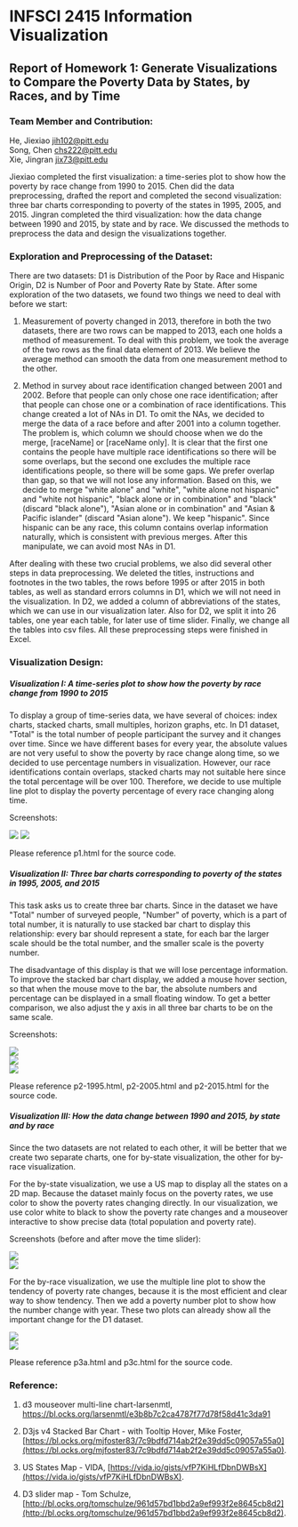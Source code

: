 # INFSCI 2415 Information Visualization
## Report of Homework 1: Generate Visualizations to Compare the Poverty Data by States, by Races, and by Time

### Team Member and Contribution:

He, Jiexiao jih102@pitt.edu  
Song, Chen chs222@pitt.edu  
Xie, Jingran jix73@pitt.edu  

Jiexiao completed the first visualization: a time-series plot to show how the poverty by race change from 1990 to 2015. Chen did the data preprocessing, drafted the report and completed the second visualization: three bar charts corresponding to poverty of the states in 1995, 2005, and 2015. Jingran completed the third visualization: how the data change between 1990 and 2015, by state and by race. We discussed the methods to preprocess the data and design the visualizations together.


### Exploration and Preprocessing of the Dataset:

There are two datasets: D1 is Distribution of the Poor by Race and Hispanic Origin, D2 is Number of Poor and Poverty Rate by State. After some exploration of the two datasets, we found two things we need to deal with before we start:  

1. Measurement of poverty changed in 2013, therefore in both the two datasets, there are two rows can be mapped to 2013, each one holds a method of measurement. To deal with this problem, we took the average of the two rows as the final data element of 2013. We believe the average method can smooth the data from one measurement method to the other.  

2. Method in survey about race identification changed between 2001 and 2002. Before that people can only chose one race identification; after that people can chose one or a combination of race identifications. This change created a lot of NAs in D1. To omit the NAs, we decided to merge the data of a race before and after 2001 into a column together. The problem is, which column we should choose when we do the merge, [raceName] or [raceName only]. It is clear that the first one contains the people have multiple race identifications so there will be some overlaps, but the second one excludes the multiple race identifications people, so there will be some gaps. We prefer overlap than gap, so that we will not lose any information. Based on this, we decide to merge "white alone" and "white", "white alone not hispanic" and "white not hispanic", "black alone or in combination" and "black" (discard "black alone"), "Asian alone or in combination" and "Asian & Pacific islander" (discard "Asian alone"). We keep "hispanic". Since hispanic can be any race, this column contains overlap information naturally, which is consistent with previous merges. After this manipulate, we can avoid most NAs in D1.  

After dealing with these two crucial problems, we also did several other steps in data preprocessing. We deleted the titles, instructions and footnotes in the two tables, the rows before 1995 or after 2015 in both tables, as well as standard errors columns in D1, which we will not need in the visualization. In D2, we added a column of abbreviations of the states, which we can use in our visualization later. Also for D2, we split it into 26 tables, one year each table, for later use of time slider. Finally, we change all the tables into csv files. All these preprocessing steps were finished in Excel.  


### Visualization Design:

##### Visualization I: A time-series plot to show how the poverty by race change from 1990 to 2015

To display a group of time-series data, we have several of choices: index charts, stacked charts, small multiples, horizon graphs, etc. In D1 dataset, "Total" is the total number of people participant the survey and it changes over time. Since we have different bases for every year, the absolute values are not very useful to show the poverty by race change along time, so we decided to use percentage numbers in visualization. However, our race identifications contain overlaps, stacked charts may not suitable here since the total percentage will be over 100. Therefore, we decide to use multiple line plot to display the poverty percentage of every race changing along time.  

Screenshots:

![](screenshot/WechatIMG278.jpeg)
![](screenshot/2015.jpeg)

Please reference p1.html for the source code.


##### Visualization II: Three bar charts corresponding to poverty of the states in 1995, 2005, and 2015

This task asks us to create three bar charts. Since in the dataset we have "Total" number of surveyed people, "Number" of poverty, which is a part of total number, it is naturally to use stacked bar chart to display this relationship: every bar should represent a state, for each bar the larger scale should be the total number, and the smaller scale is the poverty number.

The disadvantage of this display is that we will lose percentage information. To improve the stacked bar chart display, we added a mouse hover section, so that when the mouse move to the bar, the absolute numbers and percentage can be displayed in a small floating window. To get a better comparison, we also adjust the y axis in all three bar charts to be on the same scale.

Screenshots:

![](screenshot/p2-1995.png)  
![](screenshot/p2-2005.png)  
![](screenshot/p2-2015.png)  

Please reference p2-1995.html, p2-2005.html and p2-2015.html for the source code.   


##### Visualization III: How the data change between 1990 and 2015, by state and by race  

Since the two datasets are not related to each other, it will be better that we create two separate charts, one for by-state visualization, the other for by-race visualization.

For the by-state visualization, we use a US map to display all the states on a 2D map. Because the dataset mainly focus on the poverty rates, we use color to show the poverty rates changing directly. In our visualization, we use color white to black to show the poverty rate changes and a mouseover interactive to show precise data (total population and poverty rate).  

Screenshots (before and after move the time slider):

![](screenshot/p3a.png)  
![](screenshot/p3a1.png)

For the by-race visualization, we use the multiple line plot to show the tendency of poverty rate changes, because it is the most efficient and clear way to show tendency. Then we add a poverty number plot to show how the number change with year. These two plots can already show all the important change for the D1 dataset.

![](screenshot/p3a1.png)  
![](screenshot/population.jpeg)

Please reference p3a.html and p3c.html for the source code.


### Reference:
1. d3 mouseover multi-line chart-larsenmtl,
https://bl.ocks.org/larsenmtl/e3b8b7c2ca4787f77d78f58d41c3da91

2. D3js v4 Stacked Bar Chart - with Tooltip Hover, Mike Foster, [https://bl.ocks.org/mjfoster83/7c9bdfd714ab2f2e39dd5c09057a55a0](https://bl.ocks.org/mjfoster83/7c9bdfd714ab2f2e39dd5c09057a55a0).

3. US States Map - VIDA, [https://vida.io/gists/vfP7KiHLfDbnDWBsX](https://vida.io/gists/vfP7KiHLfDbnDWBsX).

4. D3 slider map - Tom Schulze, [http://bl.ocks.org/tomschulze/961d57bd1bbd2a9ef993f2e8645cb8d2](http://bl.ocks.org/tomschulze/961d57bd1bbd2a9ef993f2e8645cb8d2).
